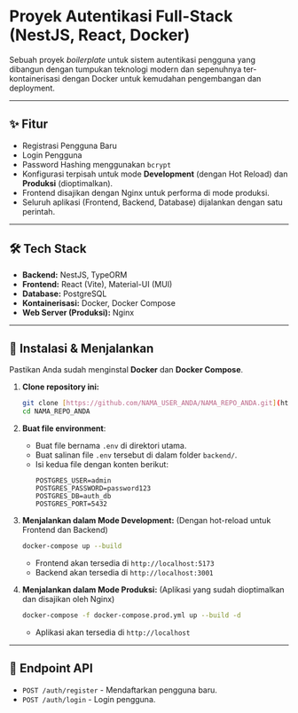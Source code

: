 # Proyek Autentikasi Full-Stack (NestJS, React, Docker)

Sebuah proyek *boilerplate* untuk sistem autentikasi pengguna yang dibangun dengan tumpukan teknologi modern dan sepenuhnya ter-kontainerisasi dengan Docker untuk kemudahan pengembangan dan deployment.

---

## ✨ Fitur

-   Registrasi Pengguna Baru
-   Login Pengguna
-   Password Hashing menggunakan `bcrypt`
-   Konfigurasi terpisah untuk mode **Development** (dengan Hot Reload) dan **Produksi** (dioptimalkan).
-   Frontend disajikan dengan Nginx untuk performa di mode produksi.
-   Seluruh aplikasi (Frontend, Backend, Database) dijalankan dengan satu perintah.

---

## 🛠️ Tech Stack

-   **Backend:** NestJS, TypeORM
-   **Frontend:** React (Vite), Material-UI (MUI)
-   **Database:** PostgreSQL
-   **Kontainerisasi:** Docker, Docker Compose
-   **Web Server (Produksi):** Nginx

---

## 🚀 Instalasi & Menjalankan

Pastikan Anda sudah menginstal **Docker** dan **Docker Compose**.

1.  **Clone repository ini:**
    ```bash
    git clone [https://github.com/NAMA_USER_ANDA/NAMA_REPO_ANDA.git](https://github.com/NAMA_USER_ANDA/NAMA_REPO_ANDA.git)
    cd NAMA_REPO_ANDA
    ```

2.  **Buat file environment**:
    * Buat file bernama `.env` di direktori utama.
    * Buat salinan file `.env` tersebut di dalam folder `backend/`.
    * Isi kedua file dengan konten berikut:
        ```env
        POSTGRES_USER=admin
        POSTGRES_PASSWORD=password123
        POSTGRES_DB=auth_db
        POSTGRES_PORT=5432
        ```

3.  **Menjalankan dalam Mode Development:**
    (Dengan hot-reload untuk Frontend dan Backend)
    ```bash
    docker-compose up --build
    ```
    * Frontend akan tersedia di `http://localhost:5173`
    * Backend akan tersedia di `http://localhost:3001`

4.  **Menjalankan dalam Mode Produksi:**
    (Aplikasi yang sudah dioptimalkan dan disajikan oleh Nginx)
    ```bash
    docker-compose -f docker-compose.prod.yml up --build -d
    ```
    * Aplikasi akan tersedia di `http://localhost`

---

## 📝 Endpoint API

-   `POST /auth/register` - Mendaftarkan pengguna baru.
-   `POST /auth/login` - Login pengguna.